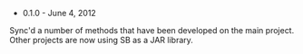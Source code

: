 * 0.1.0 - June 4, 2012

Sync'd a number of methods that have been developed on the
main project. Other projects are now using SB as a JAR library.





